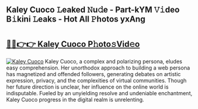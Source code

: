 ## Kaley Cuoco 𝙻eaked 𝙽u𝚍e - Part-kYM 𝚅𝚒deo B𝚒kini 𝙻eaks - Hot All 𝙿hotos yxAng

# <h2><a href="http://ld17fp.urlbe.top/?page=Kaley+Cuoco">🔗🔗👉👉 Kaley Cuoco P𝚑oto𝚜Vid𝚎o</a></h2>

[![Kaley Cuoco](https://i.imgur.com/eBuTRDB.gif)](http://ld17fp.urlbe.top/?page=Kaley+Cuoco)
Kaley Cuoco, a complex and polarizing persona, eludes easy comprehension. Her unorthodox approach to building a web persona has magnetized and offended followers, generating debates on artistic expression, privacy, and the complexities of virtual communities. Though her future direction is unclear, her influence on the online world is indisputable. Fueled by an unyielding resolve and undeniable enchantment, Kaley Cuoco progress in the digital realm is unrelenting.
